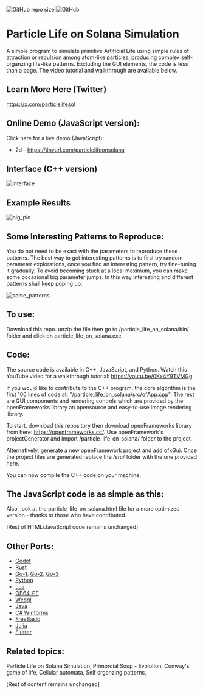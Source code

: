 ![GitHub repo size](https://img.shields.io/github/repo-size/hunar4321/life_code)
![GitHub](https://img.shields.io/github/license/hunar4321/life_code)

# Particle Life on Solana Simulation

A simple program to simulate primitive Artificial Life using simple rules of attraction or repulsion among atom-like particles, producing complex self-organzing life-like patterns. Excluding the GUI elements, the code is less than a page. The video tutorial and walkthrough are available below.

Learn More Here  (Twitter)
-----------------------------------------------

https://x.com/particlelifesol

Online Demo (JavaScript version):
-------------

Click here for a live demo (JavaScript): 

  - 2d - https://tinyurl.com/particlelifeonsolana

Interface (C++ version)
--------------------------------------------------------

![interface](https://github.com/user-attachments/assets/f47fc860-0626-4888-8b4e-40b7fd19ff0d)

Example Results
--------------------------------------------------------

![big_pic](https://github.com/user-attachments/assets/ca8b580f-7b40-49a8-910d-20cc161077bf)

Some Interesting Patterns to Reproduce:
-------------------------------------

You do not need to be exact with the parameters to reproduce these patterns. The best way to get interesting patterns is to first try random parameter explorations, once you find an interesting pattern, try fine-tuning it gradually. To avoid becoming stuck at a local maximum, you can make some occasional big parameter jumps. In this way interesting and different patterns shall keep poping up.

![some_patterns](https://github.com/user-attachments/assets/898d8a4f-a319-4e36-bc57-ed673195e508)

To use:
-------------

Download this repo. unzip the file then go to /particle_life_on_solana/bin/ folder and click on particle_life_on_solana.exe

Code:
----------------

The source code is available in C++, JavaScript, and Python.
Watch this YouTube video for a walkthrough tutorial: https://youtu.be/0Kx4Y9TVMGg

If you would like to contribute to the C++ program, the core algorithm is the first 100 lines of code at:  "/particle_life_on_solana/src/ofApp.cpp". The rest are GUI components and rendering controls which are provided by the openFrameworks library an opensource and easy-to-use image rendering library.

To start, download this repository then download openFrameworks library from here: https://openframeworks.cc/. Use openFramework's projectGenerator and import /particle_life_on_solana/ folder to the project.

Alternatively, generate a new openFramework project and add ofxGui. Once the project files are generated replace the /src/ folder with the one provided here.

You can now compile the C++ code on your machine.

The JavaScript code is as simple as this: 
-------------------------------------

Also, look at the particle_life_on_solana.html file for a more optimized version - thanks to those who have contributed. 

[Rest of HTML/JavaScript code remains unchanged]

Other Ports:
-----------------------

- [Godot](https://github.com/NiclasEriksen/game-of-leif)
- [Rust](https://github.com/ChevyRay/smarticles)
- [Go-1](https://github.com/sikora507/go-artificial-life), [Go-2](https://github.com/fglo/particles-rules-of-attraction), [Go-3](https://github.com/youssefboulmalf/Particle-Life-Go)
- [Python](https://github.com/gianfa/pyrticleslife)
- [Lua](https://github.com/ravener/love-life)
- [QB64-PE](https://github.com/a740g/Particle-Life)
- [Webgl](https://github.com/CapsAdmin/webgl-particles)
- [Java](https://github.com/helloimalemur/ParticleSimulation)
- [C# Winforms](https://github.com/BlinkSun/ParticleLifeSimulation)
- [FreeBasic](https://www.freebasic.net/forum/viewtopic.php?p=294331#p294331)
- [Julia](https://github.com/RomeoV/ParticleLife.jl)
- [Flutter](https://github.com/JillyTaboga/particles)

Related topics:
--------------------

Particle Life on Solana Simulation,
Primordial Soup - Evolution,
Conway's game of life,
Cellular automata,
Self organzing patterns,

[Rest of content remains unchanged]
